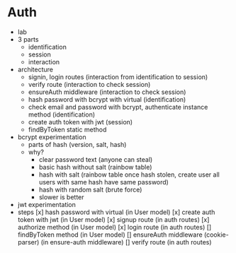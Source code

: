 # Auth

* lab
* 3 parts
  * identification
  * session
  * interaction
* architecture
  * signin, login routes (interaction from identification to session)
  * verify route (interaction to check session)
  * ensureAuth middleware (interaction to check session)
  * hash password with bcrypt with virtual (identification)
  * check email and password with bcrypt, authenticate instance method (identification)
  * create auth token with jwt (session)
  * findByToken static method
* bcrypt experimentation
  * parts of hash (version, salt, hash)
  * why?
    * clear password text (anyone can steal)
    * basic hash without salt (rainbow table)
    * hash with salt (rainbow table once hash stolen, create user all users with same hash have same password)
    * hash with random salt (brute force)
    * slower is better
* jwt experimentation
* steps
  [x] hash password with virtual (in User model)
  [x] create auth token with jwt (in User model)
  [x] signup route (in auth routes)
  [x] authorize method (in User model)
  [x] login route (in auth routes)
  [] findByToken method (in User model)
  [] ensureAuth middleware (cookie-parser) (in ensure-auth middleware)
  [] verify route (in auth routes)
